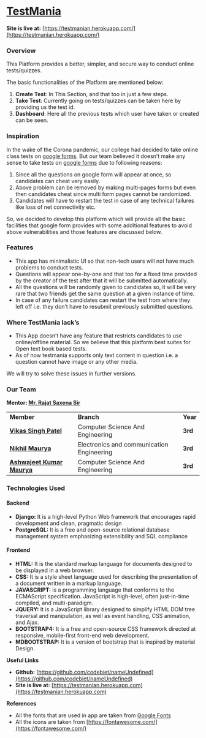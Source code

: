 <!-- Copy and paste the converted output. -->

<!-----
NEW: Check the "Suppress top comment" option to remove this info from the output.

Conversion time: 0.539 seconds.


Using this Markdown file:

1. Paste this output into your source file.
2. See the notes and action items below regarding this conversion run.
3. Check the rendered output (headings, lists, code blocks, tables) for proper
   formatting and use a linkchecker before you publish this page.

Conversion notes:

* Docs to Markdown version 1.0β29
* Wed Dec 23 2020 03:31:32 GMT-0800 (PST)
* Source doc: TestMania Documentation
* Tables are currently converted to HTML tables.
----->



# <span style="text-decoration:underline;">TestMania</span>

**Site is live at:** [https://testmanian.herokuapp.com/](https://testmanian.herokuapp.com/)


### **Overview**

This Platform provides a better, simpler, and secure way to conduct online tests/quizzes.

The basic functionalities of the Platform are mentioned below:



1. **Create Test**: In This Section, and that too in just a few steps.
2. **Take Test**: Currently going on tests/quizzes can be taken here by providing us the test id.
3. **Dashboard**: Here all the previous tests which user have taken or created can be seen.

### **Inspiration**

In the wake of the Corona pandemic, our college had decided to take online class tests on [google forms](https://docs.google.com/forms/u/0/). But our team believed it doesn’t make any sense to take tests on [google forms](https://docs.google.com/forms/u/0/) due to following reasons:



1. Since all the questions on google form will appear at once, so candidates can cheat very easily.
2. Above problem can be removed by making multi-pages forms but even then candidates cheat since multi form pages cannot be randomized.
3. Candidates will have to restart the test in case of any technical failures like loss of net connectivity etc.

So, we decided to develop this platform which will provide all the basic facilities that google form provides with some additional features to avoid above vulnerabilities and those features are discussed below.

### **Features**



*   This app has minimalistic UI so that  non-tech users will not have much problems to conduct tests.
*   Questions will appear one-by-one and that too for a fixed time provided by the creator of the test after that it will be submitted automatically.
*   All the questions will be randomly given to candidates so, it will be very rare that two friends get the same question at a given instance of time.
*   In case of any failure candidates can restart the test from where they left off i.e. they don’t have to resubmit previously submitted questions.

### **Where TestMania lack’s**



*   This App doesn’t have any feature that restricts candidates to use online/offline material. So we believe that this platform best suites for Open text book based tests.
*   As of now testmania supports only text content in question i.e. a question cannot have image or any other media.

We will try to solve these issues in further versions.

### **Our Team**

**Mentor:  [Mr. Rajat Saxena Sir](https://github.com/Rajat26599)**


<table>
  <tr>
   <td><strong>Member</strong>
   </td>
   <td><strong>Branch</strong>
   </td>
   <td><strong>Year</strong>
   </td>
  </tr>
  <tr>
   <td><strong><a href="https://github.com/vkswhy">Vikas Singh Patel</a></strong>
   </td>
   <td>Computer Science And Engineering
   </td>
   <td><strong>3rd</strong>
   </td>
  </tr>
<tr>
   <td><strong><a href="https://github.com/nik-ma">Nikhil Maurya</a></strong>
   </td>
   <td>Electronics and communication Engineering
   </td>
   <td><strong>3rd</strong>
   </td>
  </tr>
  <tr>
   <td><strong><a href="https://github.com/0Ashwajeet9">Ashwajeet Kumar Maurya</a></strong>
   </td>
   <td>Computer Science And Engineering
   </td>
   <td><strong>3rd</strong>
   </td>
  </tr>
</table>


 ### **Technologies Used**



####   **Backend**
*   **Django:**  It is a high-level Python Web framework that encourages rapid development and clean, pragmatic design
*   **PostgreSQL:**  It is a free and open-source relational database management system emphasizing extensibility and SQL compliance
####   **Frontend**
*   **HTML:** It is the standard markup language for documents designed to be displayed in a web browser.
*   **CSS:** It is a style sheet language used for describing the presentation of a document written in a markup language.
*   **JAVASCRIPT:** is a programming language that conforms to the ECMAScript specification. JavaScript is high-level, often just-in-time compiled, and multi-paradigm.
*   **JQUERY:** It is a JavaScript library designed to simplify HTML DOM tree traversal and manipulation, as well as event handling, CSS animation, and Ajax.
*   **BOOTSTRAP4:** It is a free and open-source CSS framework directed at responsive, mobile-first front-end web development.
*   **MDBOOTSTRAP:** It is a version of bootstrap that is inspired by material Design.

**Useful Links**



*   **Github:** [https://github.com/codebiet/nameUndefined](https://github.com/codebiet/nameUndefined)
*   **Site is live at:** [https://testmanian.herokuapp.com](https://testmanian.herokuapp.com)

**References**

*   All the fonts that are used in app are taken from [Google Fonts](https://fonts.google.com/)
*   All the icons are taken from [https://fontawesome.com/](https://fontawesome.com/)
